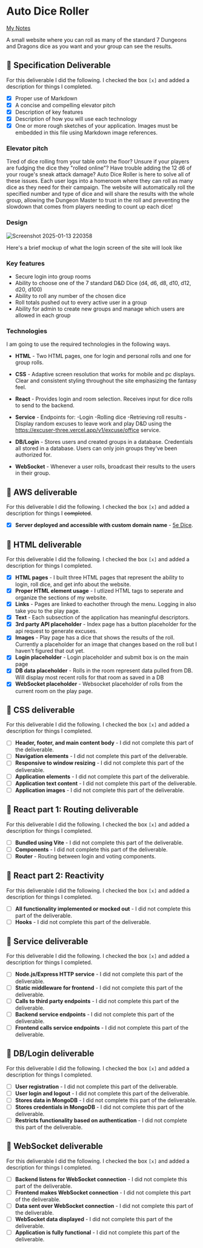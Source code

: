 # Auto Dice Roller

[My Notes](notes.md)

A small website where you can roll as many of the standard 7 Dungeons and Dragons dice as you want and your group can see the results.

## 🚀 Specification Deliverable


For this deliverable I did the following. I checked the box `[x]` and added a description for things I completed.

- [x] Proper use of Markdown
- [x] A concise and compelling elevator pitch
- [x] Description of key features
- [x] Description of how you will use each technology
- [x] One or more rough sketches of your application. Images must be embedded in this file using Markdown image references.

### Elevator pitch

Tired of dice rolling from your table onto the floor? Unsure if your players are fudging the dice they "rolled online"? Have trouble adding the 12 d6 of your rouge's sneak attack damage? Auto Dice Roller is here to solve all of these issues. Each user logs into a homeroom where they can roll as many dice as they need for their campaign. The website will automatically roll the specified number and type of dice and will share the results with the whole group, allowing the Dungeon Master to trust in the roll and preventing the slowdown that comes from players needing to count up each dice!

### Design

![Screenshot 2025-01-13 220358](https://github.com/user-attachments/assets/66fa9cab-b3be-403d-a70e-1de6c158a950)


Here's a brief mockup of what the login screen of the site will look like

### Key features

- Secure login into group rooms
- Ability to choose one of the 7 standard D&D Dice (d4, d6, d8, d10, d12, d20, d100)
- Ability to roll any number of the chosen dice
- Roll totals pushed out to every active user in a group
- Ability for admin to create new groups and manage which users are allowed in each group

### Technologies

I am going to use the required technologies in the following ways.

- **HTML** - Two HTML pages, one for login and personal rolls and one for group rolls.
- **CSS** - Adaptive screen resolution that works for mobile and pc displays. Clear and consistent styling throughout the site emphasizing the fantasy feel.
- **React** - Provides login and room selection. Receives input for dice rolls to send to the backend.
- **Service** - Endpoints for:
  -Login
  -Rolling dice
  -Retrieving roll results
  -Display random excuses to leave work and play D&D using the https://excuser-three.vercel.app/v1/excuse/office service.

- **DB/Login** - Stores users and created groups in a database. Credentials all stored in a database. Users can only join groups they've been authorized for.
- **WebSocket** - Whenever a user rolls, broadcast their results to the users in their group.

## 🚀 AWS deliverable

For this deliverable I did the following. I checked the box `[x]` and added a description for things I ~~completed~~.

- [x] **Server deployed and accessible with custom domain name** - [5e Dice](https://5edice.com).

## 🚀 HTML deliverable

For this deliverable I did the following. I checked the box `[x]` and added a description for things I completed.

- [x] **HTML pages** - I built three HTML pages that represent the ability to login, roll dice, and get info about the website.
- [x] **Proper HTML element usage** - I utlized HTML tags to seperate and organize the sections of my website.
- [x] **Links** - Pages are linked to eachother through the menu. Logging in also take you to the play page.
- [x] **Text** - Each subsection of the application has meaningful descriptors.
- [x] **3rd party API placeholder** - Index page has a button placeholder for the api request to generate excuses.
- [x] **Images** - Play page has a dice that shows the results of the roll. Currently a placeholder for an image that changes based on the roll but I haven't figured that out yet.
- [x] **Login placeholder** - Login placeholder and submit box is on the main page
- [x] **DB data placeholder** - Rolls in the room represent data pulled from DB. Will display most recent rolls for that room as saved in a DB
- [x] **WebSocket placeholder** - Websocket placeholder of rolls from the current room on the play page.

## 🚀 CSS deliverable

For this deliverable I did the following. I checked the box `[x]` and added a description for things I completed.

- [ ] **Header, footer, and main content body** - I did not complete this part of the deliverable.
- [ ] **Navigation elements** - I did not complete this part of the deliverable.
- [ ] **Responsive to window resizing** - I did not complete this part of the deliverable.
- [ ] **Application elements** - I did not complete this part of the deliverable.
- [ ] **Application text content** - I did not complete this part of the deliverable.
- [ ] **Application images** - I did not complete this part of the deliverable.

## 🚀 React part 1: Routing deliverable

For this deliverable I did the following. I checked the box `[x]` and added a description for things I completed.

- [ ] **Bundled using Vite** - I did not complete this part of the deliverable.
- [ ] **Components** - I did not complete this part of the deliverable.
- [ ] **Router** - Routing between login and voting components.

## 🚀 React part 2: Reactivity

For this deliverable I did the following. I checked the box `[x]` and added a description for things I completed.

- [ ] **All functionality implemented or mocked out** - I did not complete this part of the deliverable.
- [ ] **Hooks** - I did not complete this part of the deliverable.

## 🚀 Service deliverable

For this deliverable I did the following. I checked the box `[x]` and added a description for things I completed.

- [ ] **Node.js/Express HTTP service** - I did not complete this part of the deliverable.
- [ ] **Static middleware for frontend** - I did not complete this part of the deliverable.
- [ ] **Calls to third party endpoints** - I did not complete this part of the deliverable.
- [ ] **Backend service endpoints** - I did not complete this part of the deliverable.
- [ ] **Frontend calls service endpoints** - I did not complete this part of the deliverable.

## 🚀 DB/Login deliverable

For this deliverable I did the following. I checked the box `[x]` and added a description for things I completed.

- [ ] **User registration** - I did not complete this part of the deliverable.
- [ ] **User login and logout** - I did not complete this part of the deliverable.
- [ ] **Stores data in MongoDB** - I did not complete this part of the deliverable.
- [ ] **Stores credentials in MongoDB** - I did not complete this part of the deliverable.
- [ ] **Restricts functionality based on authentication** - I did not complete this part of the deliverable.

## 🚀 WebSocket deliverable

For this deliverable I did the following. I checked the box `[x]` and added a description for things I completed.

- [ ] **Backend listens for WebSocket connection** - I did not complete this part of the deliverable.
- [ ] **Frontend makes WebSocket connection** - I did not complete this part of the deliverable.
- [ ] **Data sent over WebSocket connection** - I did not complete this part of the deliverable.
- [ ] **WebSocket data displayed** - I did not complete this part of the deliverable.
- [ ] **Application is fully functional** - I did not complete this part of the deliverable.
